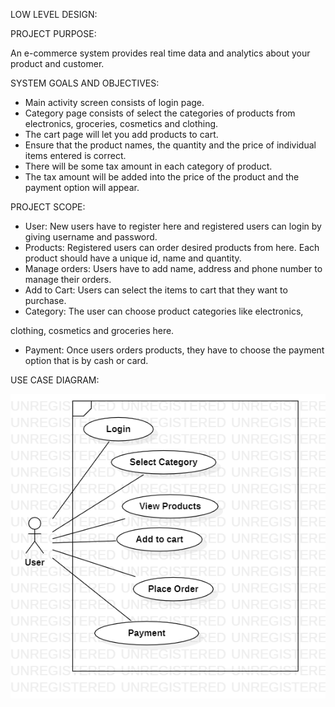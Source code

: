 ﻿LOW LEVEL DESIGN:

PROJECT PURPOSE:

An e-commerce system provides real time data and analytics about your product and customer.

SYSTEM GOALS AND OBJECTIVES:

- Main activity screen consists of login page.
- Category page consists of select the categories of products from electronics, groceries, cosmetics and clothing.
- The cart page will let you add products to cart.
- Ensure that the product names, the quantity and the price of individual items entered is correct.
- There will be some tax amount in each category of product.
- The tax amount will be added into the price of the product and the payment option will appear.

PROJECT SCOPE:

- User: New users have to register here and registered users can login by giving username and password.
- Products: Registered users can order desired products from here. Each product should have a unique id, name and quantity.
- Manage orders: Users have to add name, address and phone number to manage their orders.
- Add to Cart: Users can select the items to cart that they want to purchase.
- Category: The user can choose product categories like electronics, 

clothing, cosmetics and groceries here.

- Payment: Once users orders products, they have to choose the payment option that is by cash or card.

USE CASE DIAGRAM:

![C:\Users\Training\AppData\Local\Microsoft\Windows\INetCache\Content.Word\UseCaseDiagram1.png](Aspose.Words.8278e6ef-46c2-4229-b30a-c50f8f020024.001.png)


